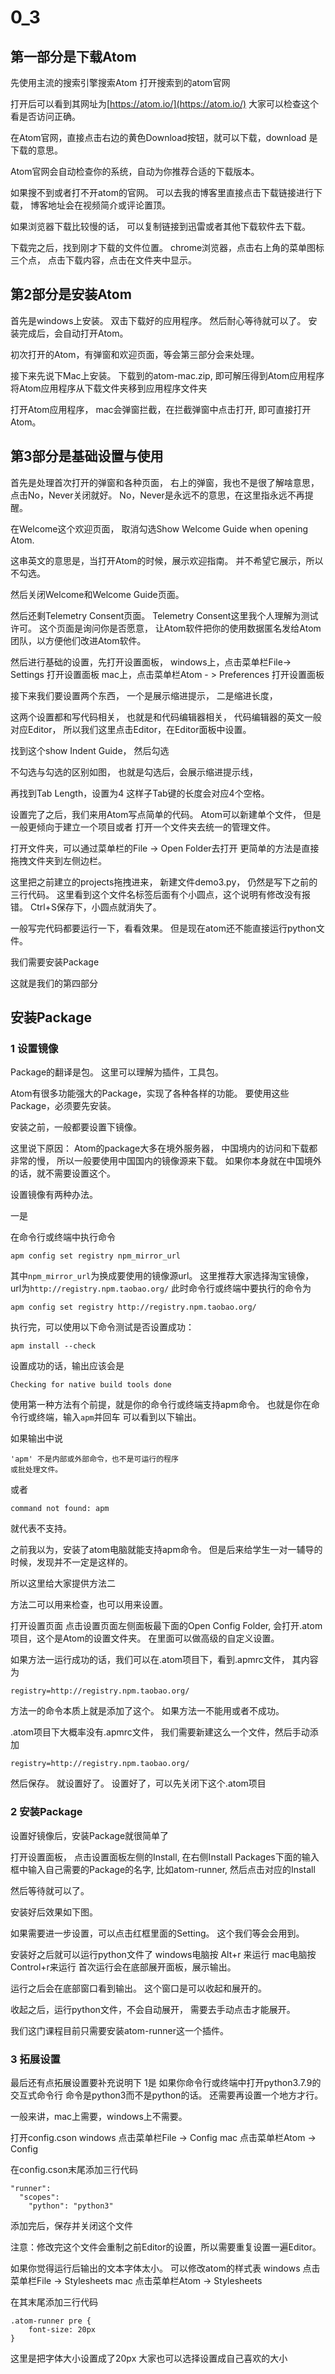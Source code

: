 # 0\_3

## 第一部分是下载Atom

先使用主流的搜索引擎搜索Atom 打开搜索到的atom官网

打开后可以看到其网址为[https://atom.io/](https://atom.io/) 大家可以检查这个看是否访问正确。

在Atom官网，直接点击右边的黄色Download按钮，就可以下载，download 是下载的意思。

Atom官网会自动检查你的系统，自动为你推荐合适的下载版本。

如果搜不到或者打不开atom的官网。 可以去我的博客里直接点击下载链接进行下载， 博客地址会在视频简介或评论置顶。

如果浏览器下载比较慢的话， 可以复制链接到迅雷或者其他下载软件去下载。

下载完之后，找到刚才下载的文件位置。 chrome浏览器，点击右上角的菜单图标三个点， 点击下载内容，点击在文件夹中显示。

## 第2部分是安装Atom

首先是windows上安装。 双击下载好的应用程序。 然后耐心等待就可以了。 安装完成后，会自动打开Atom。

初次打开的Atom，有弹窗和欢迎页面，等会第三部分会来处理。

接下来先说下Mac上安装。 下载到的atom-mac.zip, 即可解压得到Atom应用程序 将Atom应用程序从下载文件夹移到应用程序文件夹

打开Atom应用程序， mac会弹窗拦截，在拦截弹窗中点击打开, 即可直接打开Atom。

## 第3部分是基础设置与使用

首先是处理首次打开的弹窗和各种页面， 右上的弹窗，我也不是很了解啥意思，点击No，Never关闭就好。 No，Never是永远不的意思，在这里指永远不再提醒。

在Welcome这个欢迎页面， 取消勾选Show Welcome Guide when opening Atom.

这串英文的意思是，当打开Atom的时候，展示欢迎指南。 并不希望它展示，所以不勾选。

然后关闭Welcome和Welcome Guide页面。

然后还剩Telemetry Consent页面。 Telemetry Consent这里我个人理解为测试许可。 这个页面是询问你是否愿意， 让Atom软件把你的使用数据匿名发给Atom团队，以方便他们改进Atom软件。

然后进行基础的设置，先打开设置面板， windows上，点击菜单栏File-&gt; Settings 打开设置面板 mac上，点击菜单栏Atom - &gt; Preferences 打开设置面板

接下来我们要设置两个东西， 一个是展示缩进提示， 二是缩进长度，

这两个设置都和写代码相关， 也就是和代码编辑器相关， 代码编辑器的英文一般对应Editor， 所以我们这里点击Editor，在Editor面板中设置。

找到这个show Indent Guide， 然后勾选

不勾选与勾选的区别如图， 也就是勾选后，会展示缩进提示线，

再找到Tab Length，设置为4 这样子Tab键的长度会对应4个空格。

设置完了之后，我们来用Atom写点简单的代码。 Atom可以新建单个文件， 但是一般更倾向于建立一个项目或者 打开一个文件夹去统一的管理文件。

打开文件夹，可以通过菜单栏的File -&gt; Open Folder去打开 更简单的方法是直接拖拽文件夹到左侧边栏。

这里把之前建立的projects拖拽进来， 新建文件demo3.py， 仍然是写下之前的三行代码。 这里看到这个文件名标签后面有个小圆点，这个说明有修改没有报错。 Ctrl+S保存下，小圆点就消失了。

一般写完代码都要运行一下，看看效果。 但是现在atom还不能直接运行python文件。

我们需要安装Package

这就是我们的第四部分

## 安装Package

### 1 设置镜像

Package的翻译是包。 这里可以理解为插件，工具包。

Atom有很多功能强大的Package，实现了各种各样的功能。 要使用这些Package，必须要先安装。

安装之前，一般都要设置下镜像。

这里说下原因： Atom的package大多在境外服务器， 中国境内的访问和下载都非常的慢， 所以一般要使用中国国内的镜像源来下载。 如果你本身就在中国境外的话，就不需要设置这个。

设置镜像有两种办法。

一是

在命令行或终端中执行命令

```text
apm config set registry npm_mirror_url
```

其中`npm_mirror_url`为换成要使用的镜像源url。 这里推荐大家选择淘宝镜像， url为`http://registry.npm.taobao.org/` 此时命令行或终端中要执行的命令为

```text
apm config set registry http://registry.npm.taobao.org/
```

执行完，可以使用以下命令测试是否设置成功：

```text
apm install --check
```

设置成功的话，输出应该会是

```text
Checking for native build tools done
```

使用第一种方法有个前提，就是你的命令行或终端支持apm命令。 也就是你在命令行或终端，输入`apm`并回车 可以看到以下输出。

如果输出中说

```text
'apm' 不是内部或外部命令，也不是可运行的程序
或批处理文件。
```

或者

```text
command not found: apm
```

就代表不支持。

之前我以为，安装了atom电脑就能支持apm命令。 但是后来给学生一对一辅导的时候，发现并不一定是这样的。

所以这里给大家提供方法二

方法二可以用来检查，也可以用来设置。

打开设置页面 点击设置页面左侧面板最下面的Open Config Folder, 会打开.atom项目，这个是Atom的设置文件夹。 在里面可以做高级的自定义设置。

如果方法一运行成功的话，我们可以在.atom项目下，看到.apmrc文件， 其内容为

```text
registry=http://registry.npm.taobao.org/
```

方法一的命令本质上就是添加了这个。 如果方法一不能用或者不成功。

.atom项目下大概率没有.apmrc文件， 我们需要新建这么一个文件，然后手动添加

```text
registry=http://registry.npm.taobao.org/
```

然后保存。 就设置好了。 设置好了，可以先关闭下这个.atom项目

### 2 安装Package

设置好镜像后，安装Package就很简单了

打开设置面板， 点击设置面板左侧的Install, 在右侧Install Packages下面的输入框中输入自己需要的Package的名字, 比如atom-runner, 然后点击对应的Install

然后等待就可以了。

安装好后效果如下图。

如果需要进一步设置，可以点击红框里面的Setting。 这个我们等会会用到。

安装好之后就可以运行python文件了 windows电脑按 Alt+r 来运行 mac电脑按Control+r来运行 首次运行会在底部展开面板，展示输出。

运行之后会在底部窗口看到输出。 这个窗口是可以收起和展开的。

收起之后，运行python文件，不会自动展开， 需要去手动点击才能展开。

我们这门课程目前只需要安装atom-runner这一个插件。

### 3 拓展设置

最后还有点拓展设置要补充说明下 1是 如果你命令行或终端中打开python3.7.9的交互式命令行 命令是python3而不是python的话。 还需要再设置一个地方才行。

一般来讲，mac上需要，windows上不需要。

打开config.cson windows 点击菜单栏File -&gt; Config mac 点击菜单栏Atom -&gt; Config

在config.cson末尾添加三行代码

```text
"runner":
  "scopes":
    "python": "python3"
```

添加完后，保存并关闭这个文件

注意：修改完这个文件会重制之前Editor的设置，所以需要重复设置一遍Editor。

如果你觉得运行后输出的文本字体太小。 可以修改atom的样式表 windows 点击菜单栏File -&gt; Stylesheets mac 点击菜单栏Atom -&gt; Stylesheets

在其末尾添加三行代码

```text
.atom-runner pre {
    font-size: 20px
}
```

这里是把字体大小设置成了20px 大家也可以选择设置成自己喜欢的大小

